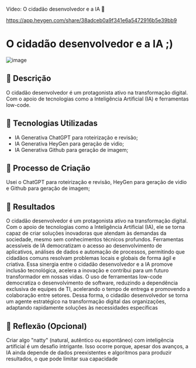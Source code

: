 Vídeo: O cidadão desenvolvedor e a IA 🎥

https://app.heygen.com/share/38adceb0a9f341e6a5472916b5e39bb9

# O cidadão desenvolvedor e a IA ;)
![image](https://github.com/user-attachments/assets/cf7de1bd-1e72-4974-8e2f-2e18e27a2d5f)


## 📒 Descrição
O cidadão desenvolvedor é um protagonista ativo na transformação digital. Com o apoio de tecnologias como a Inteligência Artificial (IA) e ferramentas low-code.

## 🤖 Tecnologias Utilizadas
*  IA Generativa ChatGPT para roteirização e revisão;
*  IA Generativa HeyGen para geração de vidio;
*  IA Generativa Github para geração de imagem;

## 🧐 Processo de Criação
Usei o ChatGPT para roteirização e revisão, HeyGen para geração de vidio e Github para geração de imagem;

## 🚀 Resultados
O cidadão desenvolvedor é um protagonista ativo na transformação digital. Com o apoio de tecnologias como a Inteligência Artificial (IA), ele se torna capaz de criar soluções inovadoras que atendam às demandas da sociedade, mesmo sem conhecimentos técnicos profundos. Ferramentas acessíveis de IA democratizam o acesso ao desenvolvimento de aplicativos, análises de dados e automação de processos, permitindo que cidadãos comuns resolvam problemas locais e globais de forma ágil e criativa. Essa sinergia entre o cidadão desenvolvedor e a IA promove inclusão tecnológica, acelera a inovação e contribui para um futuro transformador em nossas vidas.
O uso de ferramentas low-code democratiza o desenvolvimento de software, reduzindo a dependência exclusiva de equipes de TI, acelerando o tempo de entrega e promovendo a colaboração entre setores. Dessa forma, o cidadão desenvolvedor se torna um agente estratégico na transformação digital das organizações, adaptando rapidamente soluções às necessidades específicas

## 💭 Reflexão (Opcional)
Criar algo "natty" (natural, autêntico ou espontâneo) com inteligência artificial é um desafio intrigante. Isso ocorre porque, apesar dos avanços, a IA ainda depende de dados preexistentes e algoritmos para produzir resultados, o que pode limitar sua capacidade
